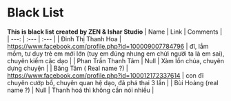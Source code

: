 # Black List
**This is black list created by ZEN & Ishar Studio**
| Name | Link | Comments |
| ---: | :--- | :--- |
| Đinh Thị Thanh Hoa | https://www.facebook.com/profile.php?id=100009007784796 | đĩ, lắm mồm, tư duy trẻ em mới lớn (tuy em đúng nhưng em chửi người ta là em sai), chuyên kiếm cặc dạo |
| Phan Trần Thanh Tâm | Null | Xàm lồn chúa, chuyên dựng chuyện |
| Băng Tâm ( Real name ?) | https://www.facebook.com/profile.php?id=100012172337614 | con đĩ chuyên cướp bồ, chuyên quan hệ dạo, đã phá thai 3 lần |
| Bùi Hoàng (real name ?) | Null | Thanh hoá thì không cần nói nhiều |
